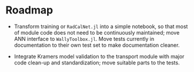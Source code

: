 # Roadmap

- Transform training or `RadCalNet.jl` into a simple notebook, so that most of module code does not need to be continuously maintained; move ANN interface to `WallyToolbox.jl`. Move tests currently in documentation to their own test set to make documentation cleaner.

- Integrate Kramers model validation to the transport module with major code clean-up and standardization; move suitable parts to the tests.